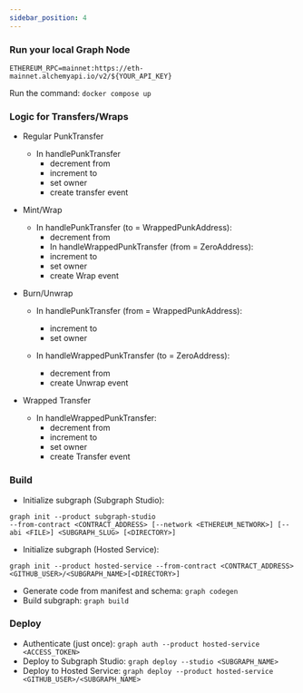 ```yaml
---
sidebar_position: 4
---
```


### Run your local Graph Node

```
ETHEREUM_RPC=mainnet:https://eth-mainnet.alchemyapi.io/v2/${YOUR_API_KEY}
```

Run the command: `docker compose up`

### Logic for Transfers/Wraps

- Regular PunkTransfer

  - In handlePunkTransfer
    - decrement from
    - increment to
    - set owner
    - create transfer event

- Mint/Wrap

  - In handlePunkTransfer (to = WrappedPunkAddress):
    - decrement from
    - In handleWrappedPunkTransfer (from = ZeroAddress):
    - increment to
    - set owner
    - create Wrap event

- Burn/Unwrap

  - In handlePunkTransfer (from = WrappedPunkAddress):

    - increment to
    - set owner

  - In handleWrappedPunkTransfer (to = ZeroAddress):
    - decrement from
    - create Unwrap event

- Wrapped Transfer
  - In handleWrappedPunkTransfer:
    - decrement from
    - increment to
    - set owner
    - create Transfer event

### Build

- Initialize subgraph (Subgraph Studio):

```
graph init --product subgraph-studio
--from-contract <CONTRACT_ADDRESS> [--network <ETHEREUM_NETWORK>] [--abi <FILE>] <SUBGRAPH_SLUG> [<DIRECTORY>]
```

- Initialize subgraph (Hosted Service):

```
graph init --product hosted-service --from-contract <CONTRACT_ADDRESS> <GITHUB_USER>/<SUBGRAPH_NAME>[<DIRECTORY>]
```

- Generate code from manifest and schema: `graph codegen`
- Build subgraph: `graph build`

### Deploy

- Authenticate (just once): `graph auth --product hosted-service <ACCESS_TOKEN>`
- Deploy to Subgraph Studio: `graph deploy --studio <SUBGRAPH_NAME>`
- Deploy to Hosted Service: `graph deploy --product hosted-service <GITHUB_USER>/<SUBGRAPH_NAME>`
